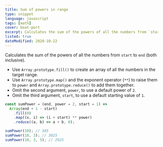 ```yaml
---
title: Sum of powers in range
type: snippet
language: javascript
tags: [math]
cover: boat-port
excerpt: Calculates the sum of the powers of all the numbers from `start` to `end` (both inclusive).
listed: true
dateModified: 2020-10-22
---
```


Calculates the sum of the powers of all the numbers from `start` to `end` (both inclusive).

- Use `Array.prototype.fill()` to create an array of all the numbers in the target range.
- Use `Array.prototype.map()` and the exponent operator (`**`) to raise them to `power` and `Array.prototype.reduce()` to add them together.
- Omit the second argument, `power`, to use a default power of `2`.
- Omit the third argument, `start`, to use a default starting value of `1`.

```js
const sumPower = (end, power = 2, start = 1) =>
  Array(end + 1 - start)
    .fill(0)
    .map((x, i) => (i + start) ** power)
    .reduce((a, b) => a + b, 0);

sumPower(10); // 385
sumPower(10, 3); // 3025
sumPower(10, 3, 5); // 2925
```
